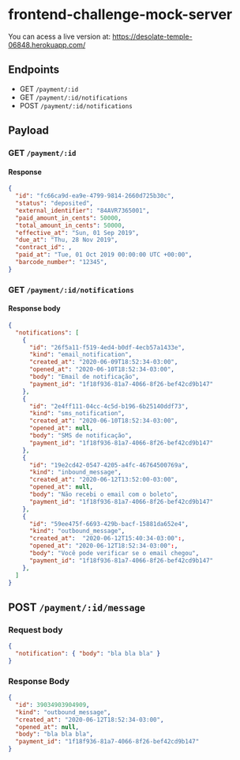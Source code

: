 # frontend-challenge-mock-server

You can acess a live version at: https://desolate-temple-06848.herokuapp.com/

## Endpoints

- GET `/payment/:id`
- GET `/payment/:id/notifications`
- POST `/payment/:id/notifications`

## Payload
### GET `/payment/:id`

#### Response

```json
{
  "id": "fc66ca9d-ea9e-4799-9814-2660d725b30c",
  "status": "deposited",
  "external_identifier": "84AVR7365001",
  "paid_amount_in_cents": 50000,
  "total_amount_in_cents": 50000,
  "effective_at": "Sun, 01 Sep 2019",
  "due_at": "Thu, 28 Nov 2019",
  "contract_id": ,
  "paid_at": "Tue, 01 Oct 2019 00:00:00 UTC +00:00",
  "barcode_number": "12345",
}
```

### GET `/payment/:id/notifications`
 
#### Response body

```json
{ 
  "notifications": [
    { 
      "id": "26f5a11-f519-4ed4-b0df-4ecb57a1433e",
      "kind": "email_notification",
      "created_at": "2020-06-09T18:52:34-03:00",
      "opened_at": "2020-06-10T18:52:34-03:00",
      "body": "Email de notificação",
      "payment_id": "1f18f936-81a7-4066-8f26-bef42cd9b147"
    },
    { 
      "id": "2e4ff111-04cc-4c5d-b196-6b25140ddf73",
      "kind": "sms_notification",
      "created_at": "2020-06-10T18:52:34-03:00",
      "opened_at": null,
      "body": "SMS de notificação",
      "payment_id": "1f18f936-81a7-4066-8f26-bef42cd9b147"
    },
    {
      "id": "19e2cd42-0547-4205-a4fc-46764500769a",
      "kind": "inbound_message",
      "created_at": "2020-06-12T13:52:00-03:00",
      "opened_at": null,
      "body": "Não recebi o email com o boleto",
      "payment_id": "1f18f936-81a7-4066-8f26-bef42cd9b147"
    },
    {
      "id": "59ee475f-6693-429b-bacf-15881da652e4",
      "kind": "outbound_message",
      "created_at":  "2020-06-12T15:40:34-03:00":,
      "opened_at": "2020-06-12T18:52:34-03:00":,
      "body": "Você pode verificar se o email chegou",
      "payment_id": "1f18f936-81a7-4066-8f26-bef42cd9b147"
    },
  ]
}
```

## POST `/payment/:id/message`

### Request body

```json
{
  "notification": { "body": "bla bla bla" }
}
```

### Response Body

```json
{
  "id": 39034903904909,
  "kind": "outbound_message",
  "created_at": "2020-06-12T18:52:34-03:00",
  "opened_at": null,
  "body": "bla bla bla",
  "payment_id": "1f18f936-81a7-4066-8f26-bef42cd9b147"
}
```
